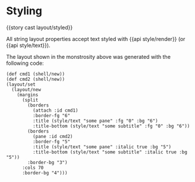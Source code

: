 # Styling

{{story cast layout/styled}}

All string layout properties accept text styled with {{api style/render}} (or {{api style/text}}).

The layout shown in the monstrosity above was generated with the following code:

```janet
(def cmd1 (shell/new))
(def cmd2 (shell/new))
(layout/set
  (layout/new
    (margins
      (split
        (borders
          (attach :id cmd1)
          :border-fg "6"
          :title (style/text "some pane" :fg "0" :bg "6")
          :title-bottom (style/text "some subtitle" :fg "0" :bg "6"))
        (borders
          (pane :id cmd2)
          :border-fg "5"
          :title (style/text "some pane" :italic true :bg "5")
          :title-bottom (style/text "some subtitle" :italic true :bg "5"))
        :border-bg "3")
      :cols 70
      :border-bg "4")))
```

